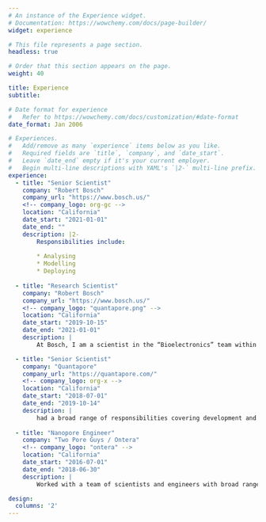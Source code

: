 ```yaml
---
# An instance of the Experience widget.
# Documentation: https://wowchemy.com/docs/page-builder/
widget: experience

# This file represents a page section.
headless: true

# Order that this section appears on the page.
weight: 40

title: Experience
subtitle:

# Date format for experience
#   Refer to https://wowchemy.com/docs/customization/#date-format
date_format: Jan 2006

# Experiences.
#   Add/remove as many `experience` items below as you like.
#   Required fields are `title`, `company`, and `date_start`.
#   Leave `date_end` empty if it's your current employer.
#   Begin multi-line descriptions with YAML's `|2-` multi-line prefix.
experience:
  - title: "Senior Scientist"
    company: "Robert Bosch"
    company_url: "https://www.bosch.us/"
    <!-- company_logo: org-gc -->
    location: "California"
    date_start: "2021-01-01"
    date_end: ""
    description: |2-
        Responsibilities include:
        
        * Analysing
        * Modelling
        * Deploying
        
  - title: "Research Scientist"
    company: "Robert Bosch"
    company_url: "https://www.bosch.us/"
    <!-- company_logo: "quantapore.png" -->
    location: "California"
    date_start: "2019-10-15"
    date_end: "2021-01-01"
    description: |
        At Bosch, I am a scientist in the “Bioelectronics” team within the corporate research organization. We design novel biosensors and take them from early stage proof-of-concept to the productization phase before handing them off to other business units within Bosch. My focus has been platform development and integration based on novel electrical nanobiosensors for single- molecule applications. I perform a wide range of tasks from making devices in the clean room to characterizing them using analytical techniques to designing and conducting single-molecule experiments as well as signal processing and data analysis.

  - title: "Senior Scientist"
    company: "Quantapore"
    company_url: "https://quantapore.com/"
    <!-- company_logo: org-x -->
    location: "California"
    date_start: "2018-07-01"
    date_end: "2019-10-14"
    description: |
        had a broad range of responsibilities covering development and optimization of Quantapore’s proprietary nanopore-based sequencing technology. This involves process development and integration for nanopore chip design and manufacturing as well as running sequencing experiments to optimize the overall platform, and bring the idea from a proof-of-concept to a market-ready product
    
  - title: "Nanopore Engineer"
    company: "Two Pore Guys / Ontera"
    <!-- company_logo: "ontera" -->
    location: "California"
    date_start: "2016-07-01"
    date_end: "2018-06-30"
    description: |
        Worked with a team of scientists and engineers with broad range of responsibilities falling under product development category. I was the project lead for transferring the nanopore sensors from lab-scale proof-of-concept to mass-scale production as well as implementing quality control and testing. This included interfacing with manufacturing partners and subcontractors to establish a manufacturing pipeline.

design:
  columns: '2'
---
```

